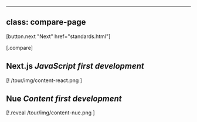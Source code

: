 
---
class: compare-page
---

[button.next "Next" href="standards.html"]

[.compare]
  ## Next.js *JavaScript first development*

  [! /tour/img/content-react.png ]

  ## Nue *Content first development*

  [!.reveal /tour/img/content-nue.png ]
